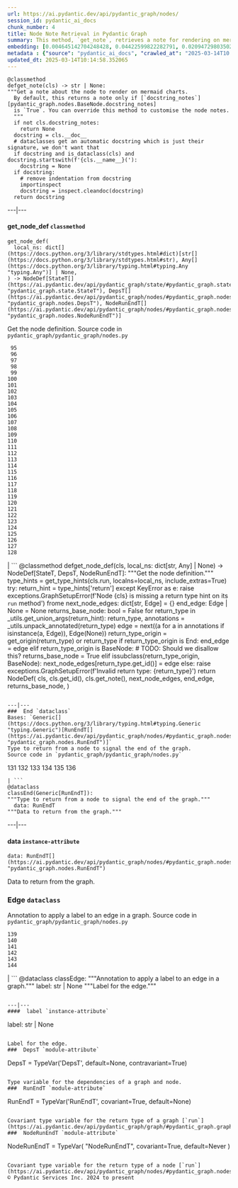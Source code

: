 ```yaml
---
url: https://ai.pydantic.dev/api/pydantic_graph/nodes/
session_id: pydantic_ai_docs
chunk_number: 4
title: Node Note Retrieval in Pydantic Graph
summary: This method, `get_note`, retrieves a note for rendering on mermaid charts, based on the `docstring_notes` attribute. It checks if `docstring_notes` is true, ensures the docstring is not the automatic signature from dataclasses, and cleans up the content before returning it.
embedding: [0.004645142704248428, 0.04422599822282791, 0.020947298035025597, -0.050678566098213196, 0.052986420691013336, 0.022878358140587807, -0.015118791721761227, -0.039798688143491745, -0.05604785680770874, -0.0020929635502398014, 0.004421422258019447, -0.0122339753434062, -0.01815667934715748, -0.04154135286808014, 0.023455321788787842, -0.002037033438682556, -0.024444401264190674, 0.010609058663249016, 0.01370582077652216, 0.059957075864076614, 0.043660808354616165, 0.004094672854989767, 0.033817108720541, 0.0003955583379138261, 0.019640298560261726, 0.004659861326217651, -0.008907605893909931, 0.03103826753795147, 0.008207007311284542, 0.03252188861370087, 0.04187104478478432, -0.00999677088111639, 0.0277884341776371, 0.012116228230297565, -0.00787731446325779, -0.006894121877849102, -0.014153261668980122, 0.0005401670932769775, -0.004762890283018351, -0.00765948137268424, -0.0199228934943676, -0.03758503496646881, -0.009649415500462055, -0.0018721867818385363, -0.027882631868124008, -0.032992877066135406, -0.001199553720653057, 0.062264930456876755, 0.003835628041997552, 0.03398195654153824, -0.045733168721199036, -0.004851201083511114, -0.014565378427505493, 0.06259462237358093, -0.07634754478931427, -0.0032321715261787176, -0.05552976578474045, 0.02253689058125019, 0.027670685201883316, -0.06777551770210266, 0.028777513653039932, 0.00126357888802886, -0.010738581418991089, 0.03650175407528877, -0.0024726996198296547, 0.03645465523004532, -0.041423603892326355, 0.004656917415559292, -0.021948153153061867, -0.01928705722093582, 0.056613046675920486, 0.05209153890609741, -0.05444648861885071, -0.02153603546321392, 0.004077010788023472, -0.03989288583397865, -0.013175955973565578, 0.03174475207924843, -0.010797454975545406, -0.0277884341776371, 0.006752824876457453, 0.0350416861474514, -0.019428353756666183, 0.028683315962553024, 0.018886715173721313, -0.08680353313684464, -0.039327699691057205, -0.059862878173589706, -0.04716968908905983, -0.02192460373044014, -0.013140631839632988, -0.06867039948701859, -0.03162700682878494, 0.056942738592624664, 0.03009628690779209, 0.03928059712052345, -0.020570505410432816, -0.009090114384889603, -0.034782640635967255, -0.027199694886803627, 0.012646092101931572, -0.017191149294376373, -0.03690209612250328, -0.029907889664173126, 0.04954819008708, 0.02068825252354145, -0.022984331473708153, 0.049595288932323456, -0.022360268980264664, -0.03459424525499344, -0.10098034143447876, 0.005451713688671589, 0.03506523370742798, 0.008889943361282349, -0.05195024237036705, -0.052374131977558136, -0.04855911061167717, 0.006629189942032099, 0.024915391579270363, 0.014895071275532246, -0.029766593128442764, 0.034547146409749985, 0.00972006469964981, 0.01874541863799095, 0.021123919636011124, 0.022525114938616753, -0.02903655730187893, 0.023737916722893715, -0.049689486622810364, -0.029931439086794853, -0.007824327796697617, -0.0038650648202747107, -0.006093438249081373, -0.04964238777756691, -0.03527718037366867, 0.016225619241595268, -0.05727243050932884, 0.003320482326671481, -0.046604499220848083, 0.028141675516963005, 0.018239103257656097, -0.01852169819176197, 0.02927205339074135, 0.03421745076775551, -0.016166744753718376, 0.051149558275938034, -0.029366251081228256, 0.03216864541172981, -0.015071692876517773, 0.0356539711356163, 0.04019903019070625, 0.0639604926109314, -0.01967562362551689, -0.017308896407485008, -0.003976925276219845, -0.02894235961139202, 0.05713113397359848, 0.016190294176340103, 0.015884151682257652, -0.015860602259635925, 8.352720033144578e-05, 0.025763174518942833, -0.015683980658650398, 0.006393694784492254, 0.0004308826173655689, -0.010614946484565735, -0.03643110767006874, -0.033770009875297546, -0.02124166674911976, 0.01193371880799532, 0.008901718072593212, -0.006617415230721235, -0.005392840132117271, 0.013376126997172832, 0.013611622154712677, -0.00443614087998867, -0.03636045753955841, 0.002084132516756654, -0.030991168692708015, -0.015236538834869862, 0.009296173229813576, 0.007965625263750553, -0.08312980830669403, 0.024515049532055855, -0.04997207969427109, 0.0011598138371482491, -0.00637014489620924, -0.006122875027358532, -0.0006895593833178282, 0.032003797590732574, -0.0063112713396549225, 0.034005507826805115, 0.02207767404615879, 0.004668692126870155, -0.02493894100189209, 0.007223815191537142, 0.06626834720373154, -0.019805146381258965, 0.044579241424798965, 0.005643053445965052, 0.0010457459138706326, 0.04410824924707413, 0.03096761927008629, 0.00685291038826108, 0.0022092394065111876, -0.025127338245511055, -0.03280448168516159, -0.02115924283862114, -0.00871920958161354, -0.02771778404712677, 0.009402145631611347, -0.020181939005851746, -0.027388092130422592, 0.01139208022505045, 0.0006748409359715879, 0.0200759656727314, -0.04707549139857292, 0.023655492812395096, 0.04074066877365112, 0.015260089188814163, -0.02107682079076767, 0.0568014420568943, 0.07408679276704788, 8.619492291472852e-05, -0.006564428564161062, -0.003900389187037945, 0.006764599587768316, -0.023749690502882004, -0.004877694416791201, 0.03195669874548912, 0.002608109265565872, -0.01813312992453575, 0.0122339753434062, -0.049359794706106186, -0.03266318514943123, -0.05967448279261589, 0.00382974068634212, -0.013128857128322124, 0.017026303336024284, -0.053692903369665146, -0.026587408035993576, 0.0035383154172450304, -0.008395403623580933, 0.028965909034013748, 0.03537137806415558, 0.028000378981232643, 0.022136548534035683, -0.006770486943423748, 0.04038742557168007, 0.04441439360380173, 0.04808811843395233, 0.0169085543602705, 0.032780930399894714, -0.012598993256688118, -0.028518468141555786, -0.000479453505249694, -0.013329028151929379, 0.013800018467009068, 0.013635171577334404, 0.03760858252644539, -0.007959737442433834, -0.013529199175536633, -0.04052872210741043, -0.013329028151929379, -0.014082612469792366, -0.007441648282110691, 0.03581881895661354, -0.014883296564221382, -0.006764599587768316, -0.04194169491529465, 0.00900180358439684, -0.0003306131693534553, 0.03395840898156166, -0.008966479450464249, -0.004477352369576693, -0.013305478729307652, 0.008330642245709896, 0.05096115916967392, 0.025362832471728325, -0.025998670607805252, 0.010750356130301952, 0.0006078719743527472, 0.03603076562285423, 0.08063355833292007, -0.053457409143447876, 0.023796789348125458, -0.005651884712278843, 0.01080922968685627, 0.028141675516963005, -0.029507547616958618, 0.04132940620183945, 0.012128002941608429, 0.008130472153425217, -0.07257962226867676, -0.01882784068584442, -0.05218573659658432, 0.028165224939584732, 0.008430727757513523, 0.01613142155110836, -0.03628981113433838, -0.0027773715555667877, -0.0011583419982343912, -0.02100617252290249, 0.00817757099866867, 0.03697274625301361, -0.01440053153783083, 0.029507547616958618, -0.0199228934943676, 0.04719323664903641, -0.010214604437351227, -0.0059020984917879105, 0.0012503323378041387, -0.023561295121908188, 0.013953090645372868, -0.026187065988779068, 0.001919285859912634, 0.08515506237745285, 0.021877503022551537, -0.008000949397683144, 0.00045516807585954666, 0.009502231143414974, -0.022042350843548775, 0.05482328310608864, 0.02870686538517475, 0.01428278349339962, 0.012657866813242435, -0.05039597302675247, 0.006717500742524862, 0.048229414969682693, 0.0003837835683953017, 0.00911366380751133, -0.04716968908905983, 0.011374417692422867, 0.03186250105500221, 0.005907985847443342, 0.001549852779135108, -0.025880921632051468, 0.06801101565361023, 0.011203683912754059, 0.04827651381492615, 0.00045811175368726254, -0.02927205339074135, -0.032474786043167114, -0.025574779137969017, -0.013611622154712677, -0.016814356669783592, -0.012151552364230156, 0.03579527139663696, 0.0007105331751517951, 0.010821004398167133, -0.006152312271296978, -0.012528344057500362, 0.04116456210613251, 0.009619979187846184, -0.015495584346354008, 0.010067420080304146, 0.025292184203863144, -0.0011730605037882924, -0.010897540487349033, 0.016614185646176338, -0.06678643822669983, -0.04017547890543938, -0.031603455543518066, -0.0023740860633552074, -0.01828620210289955, -0.026045769453048706, -0.02362016774713993, 0.042342036962509155, 0.04330756515264511, -0.027364542707800865, 0.052609626203775406, 0.03661950305104256, -0.00028241027030162513, -0.0068058110773563385, 0.005754913669079542, 0.001386477961204946, -0.005507643800228834, -0.004465577658265829, 0.04747583344578743, 0.04031677916646004, 0.015884151682257652, 0.01876896806061268, 0.006935333367437124, -0.0062700598500669, 0.01076801773160696, -0.0099614467471838, 0.013658720999956131, -0.005401670932769775, -0.001306998310610652, 0.04533282667398453, 0.0031674103811383247, -0.03438229858875275, -0.004224195145070553, -0.002369670430198312, 0.007412211503833532, 0.04031677916646004, -0.017273573204874992, -0.006770486943423748, 0.07587655633687973, -0.008095147088170052, 0.01846282370388508, 0.010561959818005562, 0.011733547784388065, -0.0024565092753618956, 0.00391805125400424, 0.016708385199308395, 0.05034887418150902, 0.0224780160933733, -0.003988699987530708, -0.023196276277303696, 0.03913930058479309, 0.010526635684072971, -0.013576298020780087, -0.029837241396307945, 0.017120501026511192, -0.044885385781526566, 0.0005431107711046934, 0.0058167316019535065, 0.002569841453805566, 0.012128002941608429, -0.01339967641979456, -0.038644760847091675, -0.03829151764512062, -0.02177153155207634, -0.013635171577334404, 0.06843490153551102, 0.031226662918925285, -0.03063792549073696, 0.031226662918925285, -0.058638304471969604, 0.04248333349823952, 0.051761843264102936, 0.035324279218912125, -0.005696040112525225, 0.050678566098213196, -0.008895831182599068, -0.01613142155110836, 0.02184217981994152, 0.004674579482525587, -0.025033138692378998, 0.009655303321778774, -0.047993920743465424, 0.01096230186522007, 0.04121166095137596, -0.023561295121908188, -0.003891558153554797, 0.025975121185183525, -0.06476117670536041, 0.01900446228682995, -0.04222428798675537, -0.03513588383793831, 0.043660808354616165, -0.06391339749097824, -0.033463869243860245, 0.0024830023758113384, -0.013517424464225769, 0.0616055428981781, 0.025833822786808014, 0.029013007879257202, -0.06042806804180145, 0.0386212132871151, 0.0067587122321128845, -0.01822732761502266, 0.01026170328259468, -0.06438438594341278, -3.4335382224526256e-05, 0.011880733072757721, 0.00729446392506361, 0.0389273576438427, -0.006381920073181391, 0.05868540331721306, -0.013128857128322124, 0.013164181262254715, -0.015554457902908325, -0.0016823188634589314, -0.012210425920784473, 0.01614319533109665, 0.024821193888783455, 0.0316741056740284, 0.019864019006490707, -0.011109486222267151, -0.01900446228682995, -0.0347355417907238, -0.019357705488801003, 0.0032145094592124224, 0.005575348623096943, 0.019239958375692368, -0.007306238636374474, 0.005357515532523394, -0.01643756404519081, -0.008554362691938877, 0.012304624542593956, 0.04055227339267731, -0.011521602980792522, 0.03970449045300484, 0.01567220501601696, -0.029083656147122383, -0.026540309190750122, -0.008583799935877323, -0.04603930935263634, 0.0332048237323761, -0.044885385781526566, 0.01846282370388508, 0.04184749722480774, -0.02377323992550373, -0.05590656027197838, 0.013435001485049725, 0.021665558218955994, 0.0319802463054657, 0.053080618381500244, -0.04293077439069748, 0.014530053362250328, 0.025527680292725563, -0.000918431265745312, -0.01107416208833456, 0.010508973151445389, -0.008878168649971485, 0.02548057958483696, -0.03621916100382805, 0.0012488604988902807, -0.0122339753434062, 0.004992498084902763, 0.00033153308322653174, -0.014883296564221382, -0.018898488953709602, 0.00501899141818285, 0.03664305433630943, -0.0277884341776371, -0.03384066000580788, -0.007812553085386753, 0.03605431318283081, -0.00938448403030634, 0.008554362691938877, 0.025904471054673195, -0.0555768683552742, -0.0007631516200490296, 0.021406512707471848, -0.011786534450948238, -0.005952141247689724, 0.000916959426831454, -0.02979014255106449, 0.03525363281369209, -0.00681169843301177, -0.011297882534563541, -0.01531896274536848, 0.014741999097168446, 0.0037796979304403067, -0.009932009503245354, 0.024444401264190674, 0.02331402525305748, 0.0011671730317175388, -0.020358560606837273, 0.03002563677728176, -0.06744582206010818, -0.005469375755637884, 0.00980837456882, -0.018345076590776443, -0.019475452601909637, 0.020017091184854507, 0.03706694394350052, 0.0023343460634350777, -0.011127147823572159, 0.013576298020780087, 0.04695774242281914, -0.03937479853630066, 0.048370715230703354, 0.03125021234154701, -0.015625106170773506, -0.004062292166054249, 0.009278510697185993, 0.016225619241595268, -7.727186311967671e-05, 0.004318393301218748, 0.0035029910504817963, 0.006947108544409275, -0.027364542707800865, 0.007176716346293688, -0.007164941169321537, -0.007647706661373377, -0.024844743311405182, -0.0373966358602047, -0.04632190614938736, 0.02145361341536045, -0.014176811091601849, -0.0404580757021904, 0.036949194967746735, -0.005021934863179922, -0.0033940745051950216, -0.021712657064199448, -0.03829151764512062, 0.0004765098274219781, 0.02741164155304432, -0.011415629647672176, 0.01409438718110323, -0.0006247981800697744, -0.03094406984746456, 0.006552653852850199, -0.001183363376185298, -0.03730243816971779, 0.011244895868003368, -0.00542522082105279, 0.004839426372200251, -0.012575443834066391, 0.040104832500219345, -0.02324337512254715, 0.01095641404390335, 0.022913683205842972, -0.013069983571767807, -0.029695944860577583, 0.020429208874702454, -0.05218573659658432, 0.01915753446519375, -0.009219637140631676, -0.03414680436253548, -0.00326160853728652, 0.02216009795665741, -0.014859747141599655, 0.03774987906217575, 0.04615705832839012, -0.04293077439069748, 0.011368530802428722, 0.00031902239425107837, 0.03520653024315834, -0.015589782036840916, -0.0026228276547044516, 0.036407556384801865, -0.032074447721242905, 0.012563669122755527, 0.010096856392920017, -0.008589687757194042, -0.03605431318283081, -0.004957173950970173, 0.026846451684832573, 0.0070825181901454926, -0.04102326184511185, 0.008701547980308533, 0.00026070052990689874, -0.005822618957608938, -0.017261797562241554, -0.018180228769779205, -0.01339967641979456, 0.041423603892326355, -0.0122339753434062, 0.0071060676127672195, 0.011150697246193886, -0.04062291979789734, 0.017791662365198135, 0.009843699634075165, 0.007017756812274456, 0.012869812548160553, -0.031532805413007736, 0.007588832639157772, 0.025150887668132782, -0.015001043677330017, -0.008677997626364231, -0.023726141080260277, -0.03209799528121948, -0.010043869726359844, -0.006794036366045475, 0.02400873601436615, -0.03537137806415558, 0.004333111457526684, 0.005127907730638981, -0.004109391011297703, -0.049830783158540726, 0.03212154656648636, 0.023255150765180588, 0.02377323992550373, 0.003812078619375825, 0.0017632702365517616, 0.004524451680481434, 0.052845124155282974, 0.03235704079270363, 0.03659595549106598, 0.0037885289639234543, 0.006205298472195864, -0.0032998763490468264, -0.003570695873349905, -0.04615705832839012, 0.04163555055856705, -0.002145949983969331, 0.023302249610424042, -0.04175329953432083, 0.007818440906703472, 0.05232703313231468, -0.021206341683864594, -0.017167599871754646, 0.04144715517759323, 0.03395840898156166, 0.03734953701496124, -0.0005004272679798305, -0.004762890283018351, 0.018557021394371986, -0.020476307719945908, -0.0005199292208999395, 0.023596618324518204, -0.0025433481205254793, 0.0429072268307209, 0.0019251732155680656, -0.09094824641942978, -0.01516589056700468, -0.0012297264765948057, -0.05642464756965637, 0.029201405122876167, -0.0070589687675237656, -0.006870572455227375, 0.008059822954237461, 0.010744468308985233, 0.048370715230703354, -0.07027176767587662, -0.02616351656615734, 0.02060583047568798, -0.03852701559662819, 0.0059256479144096375, -0.019357705488801003, -0.027152596041560173, 0.0068058110773563385, 0.01774456351995468, 0.0026817016769200563, 0.004200645722448826, -0.016885004937648773, 0.004548001103103161, -0.016696609556674957, -0.004671636037528515, 0.010532522574067116, 0.007529959082603455, -0.0435195118188858, 0.00338818714953959, -0.019510777667164803, -0.021276991814374924, -0.04267172887921333, 0.007365112192928791, -0.011327318847179413, -0.017155824229121208, -0.02124166674911976, 0.022430917248129845, -0.02694065123796463, 0.02809457667171955, -0.024515049532055855, 0.014671350829303265, -0.02331402525305748, 0.016190294176340103, 0.003482385305687785, -0.04827651381492615, -0.003161523025482893, -0.0019678566604852676, -0.03789117559790611, 0.007111954968422651, -0.022348493337631226, 0.035701073706150055, -0.007700692862272263, 0.007111954968422651, -0.03303997591137886, -0.04575671628117561, 0.008271768689155579, -0.004100560210645199, 0.03296932950615883, -0.011180134490132332, -0.00857202522456646, 0.042954325675964355, -0.040952615439891815, -0.0016661285189911723, -0.012952235527336597, 0.043189819902181625, -0.022489791736006737, -0.00876042153686285, -0.0056165605783462524, -0.004433196969330311, -0.029625296592712402, 0.006941220723092556, -0.02687000297009945, -0.023102078586816788, -0.009296173229813576, 0.03633690997958183, 0.014200360514223576, -0.007671256083995104, 0.05143215134739876, -0.03989288583397865, -0.03235704079270363, 0.01892203837633133, 0.005060202907770872, -0.0244679506868124, 0.027811983600258827, -0.0037620358634740114, 0.04304852336645126, 0.029837241396307945, -0.020181939005851746, -0.025268634781241417, -0.04205944389104843, -0.012481245212256908, -0.048370715230703354, -0.01697920449078083, 0.004374323412775993, 0.0022710568737238646, 0.03073212318122387, -0.01915753446519375, -0.003573639551177621, -0.09909638017416, -0.0027420471888035536, 0.0006071360548958182, -0.012016142718493938, 0.06075775995850563, -0.015366061590611935, 0.012339948676526546, 0.00894881784915924, 0.024844743311405182, -0.031297311186790466, 0.0028480200562626123, -0.01792118512094021, -0.010726806707680225, -0.0005530457710847259, 0.006935333367437124, 0.010597283951938152, 0.012516569346189499, -0.0030113947577774525, 0.030896969139575958, -0.0015336624346673489, -0.013093532994389534, -0.001755911041982472, -0.03033178113400936, 0.03181540220975876, 0.035018134862184525, 0.011674674227833748, 0.028282973915338516, -0.006417244207113981, 0.03574817255139351, 0.03482973948121071, 0.012575443834066391, -0.02724679373204708, -0.02795328013598919, 0.04507378116250038, -0.028282973915338516, 0.02517443709075451, 0.024114707484841347, 0.013117082417011261, 0.023879213258624077, 0.006169974338263273, 0.02439730241894722, -0.02456214837729931, -0.006246509961783886, 0.016625961288809776, 0.031532805413007736, 0.018403949216008186, -0.018710093572735786, -0.01157458871603012, -0.02927205339074135, 0.006623302586376667, 0.032616086304187775, -0.011592251248657703, -0.016720158979296684, -0.009637640789151192, 0.045827366411685944, -0.01201025489717722, -0.0359601154923439, -0.043425314128398895, -0.03758503496646881, 0.031462159007787704, 0.017732787877321243, 0.02338467352092266, 0.019593199715018272, -0.008778083138167858, -0.0067351628094911575, -0.026281263679265976, 0.025150887668132782, -0.0008065710426308215, 0.0011885148705914617, -0.015354286879301071, 0.03365226462483406, 0.002203352050855756, 0.0024594529531896114, -0.0525154285132885, 0.0034617793280631304, 0.03753793612122536, 0.012787389568984509, -0.01704985275864601, -0.006013958714902401, 0.0003698010405059904, 0.0035177094396203756, 0.014059063047170639, 0.025504129007458687, 0.03866831213235855, 0.0016661285189911723, 0.008483714424073696, 0.03428810089826584, 0.019110435619950294, -0.012257524766027927, 0.01653176359832287, 0.014494729228317738, 0.006105212960392237, -0.020346784964203835, -0.0036148512735962868, -0.01085044164210558, -0.020111290737986565, 0.004265406634658575, -0.003815022297203541, 0.018274426460266113, -0.025904471054673195, 0.028471369296312332, 0.014824423007667065, -0.009007691405713558, 0.009967334568500519, -0.024538598954677582, 0.04563897103071213, -0.0055930111557245255, -0.02092374861240387, -0.04808811843395233, 0.019086886197328568, 0.024585697799921036, 0.009131326340138912, 0.020499857142567635, -0.006564428564161062, -0.050678566098213196, -0.0028436044231057167, 0.06315980851650238, 0.0068587977439165115, -0.008860507048666477, -0.01936947926878929, -0.026846451684832573, -0.006193523760885, -0.007388661615550518, 0.012281074188649654, -0.02245446667075157, 0.013329028151929379, 0.009561104699969292, -0.02409115806221962, -0.0304966289550066, -0.011762985028326511, 0.012245750054717064, 0.00949045643210411, -0.012905136682093143, 0.03631335869431496, -0.01659063622355461, -0.0026610956992954016, 0.04184749722480774, -0.010932864621281624, -0.015424935147166252, -0.029837241396307945, -0.002179802395403385, 0.007565283216536045, 0.011592251248657703, -0.01906333677470684, -0.0018795460928231478, 0.014812648296356201, -0.004606874659657478, -0.01869831793010235, 0.015943024307489395, 0.011044724844396114, 0.0001849005202529952, 0.048983000218868256, -0.002262225840240717, 0.01961674913764, -0.008895831182599068, 0.027976829558610916, 0.009678852744400501, -0.012151552364230156, -0.01440053153783083, 0.006464343052357435, -0.036407556384801865, 0.007382774259895086, -0.027081947773694992, -0.010856328532099724, -0.01377646904438734, -0.019816920161247253, -0.023573068901896477, -0.002992260968312621, -0.024515049532055855, 0.020711801946163177, 0.011027062311768532, 0.004138828255236149, 0.04036387801170349, 0.026234164834022522, 0.03791472688317299, 0.04154135286808014, 0.057931818068027496, -0.005048428196460009, -0.01000265870243311, 0.025527680292725563, 0.00747108506038785, -0.032003797590732574, 0.02741164155304432, 0.026822902262210846, 0.0646669790148735, 0.0020046529825776815, 0.03713759407401085, 0.02423245646059513, 0.005407558288425207, 0.02400873601436615, -0.0065585412085056305, 0.03883315995335579, 0.015048143453896046, 0.007959737442433834, 0.022489791736006737, 0.0025021363981068134, 0.025598328560590744, 0.015695754438638687, 0.007859651930630207, 0.0050572594627738, 0.00567543413490057, 0.037325989454984665, -0.0036825560964643955, -0.019181083887815475, 0.027835533022880554, 0.0043389988131821156, 0.0011760041816160083, 0.007865539751946926, -0.0006479797302745283, 0.008878168649971485, -0.00520738773047924, -0.00802449882030487, 0.042954325675964355, -0.01913398504257202, -0.02917785570025444, 0.018121356144547462, 0.009584654122591019, -0.002973126946017146, 0.026187065988779068, -0.0019237013766542077, -0.03607786446809769, -0.005772576201707125, -0.006046339403837919, 0.02456214837729931, -0.004106447566300631, 0.029460448771715164, 0.026964200660586357, 0.0395396426320076, 0.028047477826476097, -0.03296932950615883, -0.02840072102844715, -0.0034293988719582558, -0.013058208860456944, -0.001613142085261643, 0.025904471054673195, -0.021265216171741486, 0.027058398351073265, -0.005737251602113247, -0.0068293604999780655, 0.014753773808479309, 0.013223055750131607, 0.00043125057709403336, 0.006146424449980259, -0.03899800404906273, 0.0038474027533084154, 0.029931439086794853, 0.0028480200562626123, 0.05119665712118149, -0.005466432310640812, -0.024726996198296547, -0.013823567889630795, -0.006499667651951313, 0.029601747170090675, -0.0027773715555667877, -0.007824327796697617, 0.006275947205722332, -0.01954610086977482, 0.03751438483595848, -0.009084227494895458, 0.02486829273402691, 0.013152406550943851, 0.02755293808877468, -0.000980984652414918, -0.01270496565848589, -0.014541828073561192, -0.0050572594627738, -0.005225049797445536, 0.023525970056653023, 0.028141675516963005, 0.03612496331334114, -0.05614205449819565, 0.026116417720913887, -0.005584179889410734, 0.030190484598279, 0.027623586356639862, -0.012869812548160553, -0.033228371292352676, -0.0244679506868124, -0.012846263125538826, -0.026234164834022522, -0.0054929256439208984, 0.012563669122755527, 0.022972555831074715, 0.024350203573703766, 0.003632513340562582, -0.01882784068584442, -0.004898299928754568, -0.01915753446519375, -0.026446111500263214, 0.0006582826608791947, 0.007259139325469732, -0.018356850370764732, -0.007259139325469732, -0.02724679373204708, 0.028471369296312332, 0.005339853465557098, 0.016308043152093887, 0.00142842554487288, -0.0020959072280675173, -0.016425790265202522, 0.018780741840600967, -0.00825410708785057, -0.00018674033344723284, 0.03791472688317299, -0.0007778700673952699, 0.02200702577829361, 0.01216332707554102, -0.04111746326088905, 0.004088785499334335, 0.02029968611896038, 0.013246605172753334, -0.012139777652919292, -0.002084132516756654, -0.012669641524553299, 0.01582527719438076, 0.055152975022792816, -0.03426454961299896, -0.023655492812395096, -0.033699363470077515, 0.022407367825508118, 0.017096951603889465, 0.014659576117992401, 0.007765454240143299, -0.008118696510791779, -0.002207767451182008, 0.023879213258624077, -0.00669983820989728, -0.020205488428473473, 0.011456841602921486, -0.004318393301218748, -0.023996960371732712, 0.012610767967998981, 0.010750356130301952, 0.049453992396593094, -2.9965844078105874e-05, 0.023796789348125458, -0.021865729242563248, -0.011297882534563541, -0.006788149010390043, 0.0037590921856462955, -0.011533377692103386, -0.031391508877277374, -0.03132086247205734, -0.002530101453885436, -0.006770486943423748, -0.028518468141555786, 0.0020708858501166105, 0.025056688115000725, 0.0028686258010566235, 0.018969139084219933, 0.0609932579100132, 0.022725285962224007, -0.009478681720793247, 0.015966573730111122, -0.0024977209977805614, 0.013458550907671452, 2.7896061510546133e-05, 0.020982621237635612, -0.008360079489648342, 0.007977399975061417, -0.033393219113349915, 0.04391985386610031, -0.004015193320810795, -0.014930395409464836, 0.007847877219319344, -0.0077242422848939896, -0.012551894411444664, -0.018721867352724075, 0.004709904082119465, 0.02146538719534874, 0.028777513653039932, 0.04370790719985962, 0.009672964923083782, 0.010385338217020035, 0.021488936617970467, -0.02253689058125019, 0.011662899516522884, 0.0008750118431635201, 0.007594719994813204, 0.005852055735886097, -0.01651998795568943, -0.023879213258624077, 0.0035000473726540804, 0.011333206668496132, -0.05227993428707123, 0.0008139302954077721, 0.00637014489620924, -0.042035892605781555, -0.009201974608004093, 0.021347640082240105, 0.0036648940294981003, 0.009390370920300484, -0.0013106779661029577, 0.004365492146462202, 0.009602316655218601, 0.007900863885879517, 0.027435190975666046, -0.005796125624328852, -0.0019928780384361744, 0.007312125992029905, -0.0015263032400980592, 0.001710283919237554, 0.016119645908474922, -0.006222960539162159, -0.008901718072593212, -0.031768303364515305, 0.008689772337675095, 0.04472053796052933, -0.018886715173721313, 0.038950905203819275, -0.023796789348125458, -0.006470230408012867, 0.007594719994813204, 0.012257524766027927, -0.01814490556716919, -0.02091197296977043, 0.021889278665184975, -0.0374908372759819, -0.002078245161101222, 0.026893552392721176, -0.01875719241797924, 0.004792327061295509, -0.01913398504257202, -0.0026346025988459587, -0.0197698213160038, 0.050772763788700104, -0.014235684648156166, -0.04368435963988304, 0.01590770110487938, 0.012869812548160553, -0.0028715694788843393, -0.025221535935997963, -0.04208299145102501, 0.04187104478478432, -0.0467928946018219, -0.01650821417570114, 0.021736206486821175, -0.04078776761889458, -0.0035235967952758074, 0.014176811091601849, 0.052845124155282974, 0.022419143468141556, -0.0029745986685156822, 0.0027420471888035536, 0.0037590921856462955, 0.014153261668980122, 0.009619979187846184, -0.0004982195096090436, -0.005516475066542625, 0.03172120451927185, 0.03480619192123413, 0.009543443098664284, -0.014153261668980122, 0.015083467587828636, 0.015766402706503868, 0.008395403623580933, 0.014530053362250328, -0.014812648296356201, 0.0022519228514283895, 0.004586269147694111, -0.008813408203423023, 0.008118696510791779, -0.01907511055469513, -0.026210615411400795, 0.025339283049106598, -0.02238381840288639, -0.026351911947131157, -0.002755293855443597, -0.04641610383987427, 0.02370259165763855, 0.01458892785012722, -0.03836216777563095, 0.0025860315654426813, -0.004792327061295509, 0.0008669166709296405, 0.026493210345506668, 0.011833633296191692, -0.007017756812274456, -0.0026419616769999266, 0.016096096485853195, -0.004798214882612228, 0.0036884434521198273, 0.0021253442391753197, -0.0014806760009378195, 0.01139208022505045, 0.029060106724500656, 0.014741999097168446, 0.014447630383074284, -0.0597686804831028, 0.009702402167022228, -0.023349348455667496, 0.025362832471728325, 0.006493780296295881, -0.02301965467631817, 0.03636045753955841, 0.007123729679733515, 0.01308175828307867, 0.020252587273716927, -0.013128857128322124, 0.017085175961256027, -0.02609286829829216, -0.011651124805212021, -0.011415629647672176, 0.0006016166298650205, 0.002936330856755376, -0.08247041702270508, 0.012069128453731537, -0.019510777667164803, -0.036949194967746735, -0.01914575882256031, 0.018969139084219933, 0.012987560592591763, -0.008907605893909931, -0.030473077669739723, 0.003694330807775259, 0.03080277144908905, -0.01409438718110323, -0.006399582140147686, -0.009890798479318619, -0.0067822616547346115, 0.0009199031046591699, 0.005813787691295147, 0.03993998467922211, 0.03263963386416435, -0.00342645519413054, -0.005860886536538601, 0.013352577574551105, -0.03944544494152069, 0.0018839616095647216, -0.01238704752177, -0.024491500109434128, -0.009166650474071503, 0.020040640607476234, -0.004409647546708584, -0.0025860315654426813, -0.0014909789897501469, -0.015142341144382954, -0.0158370528370142, -0.0012069129152223468, -0.042106542736291885, 0.03398195654153824, -0.01308175828307867, -0.012657866813242435, 0.017250023782253265, 0.00879574567079544, 0.017414869740605354, 0.013576298020780087, 0.01776811294257641, 0.01614319533109665, 0.01906333677470684, 0.003450004616752267, -0.00802449882030487, -0.01931060664355755, 0.013258379884064198, 0.010650270618498325, 0.010397112928330898, -0.009043015539646149, 0.032686732709407806, 0.005707814823836088, -0.004759946838021278, -0.013387901708483696, 0.002509495709091425, 0.00915487576276064, 0.017391320317983627, -0.001898679998703301, 0.0328986793756485, -0.017426645383238792, 0.01620206981897354, 0.02207767404615879, 0.0038061910308897495, 0.02029968611896038, -0.006770486943423748, 0.00872509740293026, -0.016001898795366287, -0.00861323717981577, -0.008277656510472298, 0.025221535935997963, -0.014518278650939465, -0.0033322570379823446, 0.0017161712748929858, 0.03273383155465126, -0.028353622183203697, -0.02423245646059513, -0.003076156135648489, 0.03002563677728176, -0.01874541863799095, 0.000856613798532635, -0.02100617252290249, 0.02107682079076767, -0.02346709556877613, 0.010597283951938152, 0.038409266620874405, -0.008813408203423023, 0.02208944968879223, -0.04201234504580498, 0.0021474219392985106, 0.009743614122271538, 0.0043389988131821156, -0.008689772337675095, 0.023184502497315407, 0.011686448939144611, 0.010096856392920017, -0.006923558656126261, -0.022725285962224007, 0.01720292493700981, -0.007965625263750553, 0.014789098873734474, -0.012186876498162746, 0.0470990389585495, -0.01392954122275114, 0.019958218559622765, -0.01822732761502266, 0.011480391025543213, -0.030920518562197685, 0.01285803783684969, 0.012964010238647461, 0.000346251530572772, 0.0064820051193237305, -0.053692903369665146, 0.003199791070073843, -0.0017088120803236961, 0.0061640869826078415, -0.002530101453885436, 0.020817775279283524, 0.021571360528469086, 0.014353432692587376, -0.009984996169805527, 0.006823473144322634, 0.004306618589907885, -0.01861589588224888, 0.004924793262034655, -0.025386381894350052, 0.010426550172269344, 0.0061169876717031, -0.025197986513376236, 0.006252397317439318, -0.00919019989669323, 0.012504794634878635, 0.0005339117487892509, 0.05110245943069458, 0.028071027249097824, 0.0064584556967020035, 0.034005507826805115, -0.020193712785840034, 0.0007429137476719916, -0.007535846438258886, 0.016943879425525665, -0.027764882892370224, -0.02107682079076767, -0.003547146450728178, 0.008984141983091831, -0.0219128280878067, 0.02077067643404007, -0.013694046065211296, -0.00342645519413054, -0.0011127147590741515, 0.023573068901896477, -0.010455986484885216, -0.025292184203863144, -0.00030669569969177246, 0.037325989454984665, 0.024420851841568947, -0.005522362422198057, -0.002546291798353195, 0.02910720556974411, 0.01975804753601551, -0.011103598400950432, 0.016225619241595268, 0.008136359043419361, 0.012563669122755527, 0.02894235961139202, 0.005145570263266563, 0.010067420080304146, -0.0037826416082680225, 0.013187730684876442, -0.00681169843301177, -0.03252188861370087, 0.010367675684392452, 0.03329902142286301, 0.014412306249141693, 0.020735351368784904, 0.02540993131697178, 0.05001917853951454, 0.007288576569408178, 0.02870686538517475, -0.016013672575354576, 0.010461874306201935, 0.018203778192400932, 0.05025467649102211, 0.027223244309425354, 0.0009905516635626554, 0.0319802463054657, 0.027223244309425354, -0.007818440906703472, 0.01836862601339817, 0.034476496279239655, -0.00926673598587513, -0.03212154656648636, 0.00934327207505703, -0.004306618589907885, 0.000633997202385217, 0.004527395125478506, 0.0019325324101373553, -0.04502668231725693, 0.02741164155304432, 0.016802582889795303, -0.026728704571723938, -0.01158047653734684, -0.014259234070777893, -0.00021580926841124892, 0.001817728509195149, 0.015636881813406944, -0.013470325618982315, 0.0169085543602705, -0.024279555305838585, -0.0016205012798309326, 0.02099439688026905, -0.011762985028326511, 0.015719303861260414, 0.025127338245511055, 0.008289431221783161, -0.007017756812274456, 0.010350014083087444, 0.013411451131105423, -0.006593865342438221, -0.021512486040592194, -0.017238248139619827, -0.015212989412248135, 0.012952235527336597, -0.010397112928330898, 0.007906751707196236, -0.01153926458209753, -0.010479535907506943, -0.003326369682326913, -0.015201214700937271, 0.005278035998344421, 0.011080048978328705, -0.01135086826980114, -0.02246624231338501]
metadata : {"source": "pydantic_ai_docs", "crawled_at": "2025-03-14T10:14:58.350541", "url_path": "/api/pydantic_graph/nodes/", "chunk_size": 4911}
updated_dt: 2025-03-14T10:14:58.352065
---
```

```
@classmethod
defget_note(cls) -> str | None:
"""Get a note about the node to render on mermaid charts.
  By default, this returns a note only if [`docstring_notes`][pydantic_graph.nodes.BaseNode.docstring_notes]
  is `True`. You can override this method to customise the node notes.
  """
  if not cls.docstring_notes:
    return None
  docstring = cls.__doc__
  # dataclasses get an automatic docstring which is just their signature, we don't want that
  if docstring and is_dataclass(cls) and docstring.startswith(f'{cls.__name__}('):
    docstring = None
  if docstring:
    # remove indentation from docstring
    importinspect
    docstring = inspect.cleandoc(docstring)
  return docstring

```
  
---|---  
####  get_node_def `classmethod`
```
get_node_def(
  local_ns: dict[](https://docs.python.org/3/library/stdtypes.html#dict)[str[](https://docs.python.org/3/library/stdtypes.html#str), Any[](https://docs.python.org/3/library/typing.html#typing.Any "typing.Any")] | None,
) -> NodeDef[StateT[](https://ai.pydantic.dev/api/pydantic_graph/state/#pydantic_graph.state.StateT "pydantic_graph.state.StateT"), DepsT[](https://ai.pydantic.dev/api/pydantic_graph/nodes/#pydantic_graph.nodes.DepsT "pydantic_graph.nodes.DepsT"), NodeRunEndT[](https://ai.pydantic.dev/api/pydantic_graph/nodes/#pydantic_graph.nodes.NodeRunEndT "pydantic_graph.nodes.NodeRunEndT")]

```

Get the node definition.
Source code in `pydantic_graph/pydantic_graph/nodes.py`
```
 95
 96
 97
 98
 99
100
101
102
103
104
105
106
107
108
109
110
111
112
113
114
115
116
117
118
119
120
121
122
123
124
125
126
127
128
```
| ```
@classmethod
defget_node_def(cls, local_ns: dict[str, Any] | None) -> NodeDef[StateT, DepsT, NodeRunEndT]:
"""Get the node definition."""
  type_hints = get_type_hints(cls.run, localns=local_ns, include_extras=True)
  try:
    return_hint = type_hints['return']
  except KeyError as e:
    raise exceptions.GraphSetupError(f'Node {cls} is missing a return type hint on its `run` method') frome
  next_node_edges: dict[str, Edge] = {}
  end_edge: Edge | None = None
  returns_base_node: bool = False
  for return_type in _utils.get_union_args(return_hint):
    return_type, annotations = _utils.unpack_annotated(return_type)
    edge = next((a for a in annotations if isinstance(a, Edge)), Edge(None))
    return_type_origin = get_origin(return_type) or return_type
    if return_type_origin is End:
      end_edge = edge
    elif return_type_origin is BaseNode:
      # TODO: Should we disallow this?
      returns_base_node = True
    elif issubclass(return_type_origin, BaseNode):
      next_node_edges[return_type.get_id()] = edge
    else:
      raise exceptions.GraphSetupError(f'Invalid return type: {return_type}')
  return NodeDef(
    cls,
    cls.get_id(),
    cls.get_note(),
    next_node_edges,
    end_edge,
    returns_base_node,
  )

```
  
---|---  
###  End `dataclass`
Bases: `Generic[](https://docs.python.org/3/library/typing.html#typing.Generic "typing.Generic")[RunEndT[](https://ai.pydantic.dev/api/pydantic_graph/nodes/#pydantic_graph.nodes.RunEndT "pydantic_graph.nodes.RunEndT")]`
Type to return from a node to signal the end of the graph.
Source code in `pydantic_graph/pydantic_graph/nodes.py`
```
131
132
133
134
135
136
```
| ```
@dataclass
classEnd(Generic[RunEndT]):
"""Type to return from a node to signal the end of the graph."""
  data: RunEndT
"""Data to return from the graph."""

```
  
---|---  
####  data `instance-attribute`
```
data: RunEndT[](https://ai.pydantic.dev/api/pydantic_graph/nodes/#pydantic_graph.nodes.RunEndT "pydantic_graph.nodes.RunEndT")

```

Data to return from the graph.
###  Edge `dataclass`
Annotation to apply a label to an edge in a graph.
Source code in `pydantic_graph/pydantic_graph/nodes.py`
```
139
140
141
142
143
144
```
| ```
@dataclass
classEdge:
"""Annotation to apply a label to an edge in a graph."""
  label: str | None
"""Label for the edge."""

```
  
---|---  
####  label `instance-attribute`
```
label: str[](https://docs.python.org/3/library/stdtypes.html#str) | None

```

Label for the edge.
###  DepsT `module-attribute`
```
DepsT = TypeVar('DepsT', default=None, contravariant=True)

```

Type variable for the dependencies of a graph and node.
###  RunEndT `module-attribute`
```
RunEndT = TypeVar('RunEndT', covariant=True, default=None)

```

Covariant type variable for the return type of a graph [`run`](https://ai.pydantic.dev/api/pydantic_graph/graph/#pydantic_graph.graph.Graph.run).
###  NodeRunEndT `module-attribute`
```
NodeRunEndT = TypeVar(
  "NodeRunEndT", covariant=True, default=Never[](https://typing-extensions.readthedocs.io/en/latest/index.html#typing_extensions.Never "typing_extensions.Never")
)

```

Covariant type variable for the return type of a node [`run`](https://ai.pydantic.dev/api/pydantic_graph/nodes/#pydantic_graph.nodes.BaseNode.run).
© Pydantic Services Inc. 2024 to present